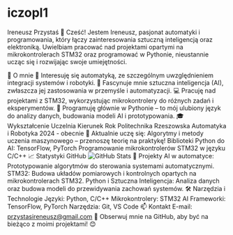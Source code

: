 # iczopl1
Ireneusz Przystaś
👋 Cześć!
Jestem Ireneusz, pasjonat automatyki i programowania, który łączy zainteresowania sztuczną inteligencją oraz elektroniką. Uwielbiam pracować nad projektami opartymi na mikrokontrolerach STM32 oraz programować w Pythonie, nieustannie ucząc się i rozwijając swoje umiejętności.

📜 O mnie
🔧 Interesuję się automatyką, ze szczególnym uwzględnieniem integracji systemów i robotyki.
🤖 Fascynuje mnie sztuczna inteligencja (AI), zwłaszcza jej zastosowania w przemyśle i automatyzacji.
💻 Pracuję nad projektami z STM32, wykorzystując mikrokontrolery do różnych zadań i eksperymentów.
🐍 Programuję głównie w Pythonie – to mój ulubiony język do analizy danych, budowania modeli AI i prototypowania.
🎓 Wykształcenie
Uczelnia	Kierunek	Rok
Politechnika Rzeszowska	Automatyka i Robotyka	2024 - obecnie
🌱 Aktualnie uczę się:
Algorytmy i metody uczenia maszynowego – przenoszę teorię na praktykę!
Biblioteki Python do AI: TensorFlow, PyTorch
Programowanie mikrokontrolerów STM32 w języku C/C++
📈 Statystyki GitHub
![GitHub Stats](https://github-readme-stats.vercel.app/api?username=iczopl1&show_icons=true&theme=radical)
💼 Projekty
AI w automatyce: Prototypowanie algorytmów do sterowania systemami automatycznymi.
STM32: Budowa układów pomiarowych i kontrolnych opartych na mikrokontrolerach STM32.
Python i Sztuczna Inteligencja: Analiza danych oraz budowa modeli do przewidywania zachowań systemów.
🛠️ Narzędzia i Technologie
Języki: Python, C/C++
Mikrokontrolery: STM32
AI Frameworki: TensorFlow, PyTorch
Narzędzia: Git, VS Code
📫 Kontakt
E-mail: przystasireneusz@gmail.com
🔗 Obserwuj mnie na GitHub, aby być na bieżąco z moimi projektami! 😊